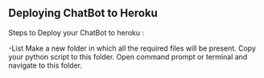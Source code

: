 ## Deploying ChatBot to Heroku

Steps to Deploy your ChatBot to heroku :

-List
Make a new folder in which all the required files will be present.
Copy your python script to this folder.
Open command prompt or terminal and navigate to this folder.
